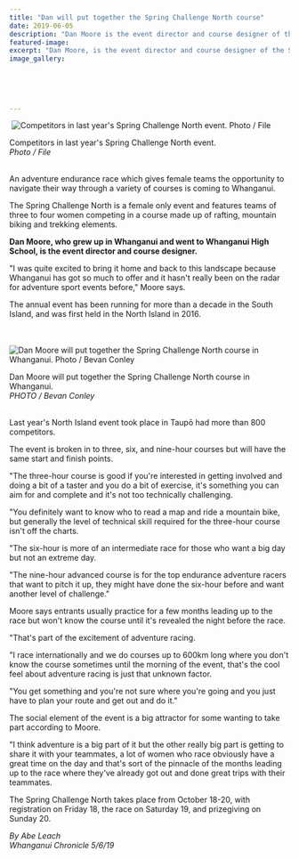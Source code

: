 ```yaml
---
title: "Dan will put together the Spring Challenge North course"
date: 2019-06-05
description: "Dan Moore is the event director and course designer of the Spring Challenge North adventure endurance race for females..."
featured-image: 
excerpt: "Dan Moore, is the event director and course designer of the Spring Challenge North adventure endurance race for females."
image_gallery:
	
	
	
	
	
---
```


<p>&nbsp;<img src="https://www.nzherald.co.nz/resizer/9VWIV7Hd-sY4LyNIG5RgzvDMbcg=/620x349/smart/filters:quality(70)/arc-anglerfish-syd-prod-nzme.s3.amazonaws.com/public/GYJHBHLXWJHY5OND7JV4PVUAOE.jpg" alt="Competitors in last year's Spring Challenge North event. Photo / File " /></p>
<p>Competitors in last year's Spring Challenge North event.<br /><em>Photo / File</em></p>
<p><br />An adventure endurance race which gives female teams the opportunity to navigate their way through a variety of courses is coming to Whanganui.</p>
<p>The Spring Challenge North is a female only event and features teams of three to four women competing in a course made up of rafting, mountain biking and trekking elements.</p>
<p><strong>Dan Moore, who grew up in Whanganui and went to Whanganui High School, is the event director and course designer.</strong></p>
<p>"I was quite excited to bring it home and back to this landscape because Whanganui has got so much to offer and it hasn't really been on&nbsp;the radar for adventure sport events before," Moore says.</p>
<p class="qhgitxhtog1">The annual event has been running for more than a decade in the South Island, and was first held in the North Island in 2016.<br /><br /></p>
<p class="qhgitxhtog1">&nbsp;<img src="https://www.nzherald.co.nz/resizer/Fo3SNNOEAQfem4B3-KA22vLCN74=/620x413/smart/filters:quality(70)/arc-anglerfish-syd-prod-nzme.s3.amazonaws.com/public/4OJNGXKN6BFONMFOHSE3HDWKYU.jpg" alt="Dan Moore will put together the Spring Challenge North course in Whanganui. Photo / Bevan Conley" /></p>
<p>Dan Moore will put together the Spring Challenge North course in Whanganui. <br /><em>PHOTO / Bevan Conley</em></p>
<p class="qhgitxhtog1"><br />Last year's North Island event took place in Taupō had more than 800 competitors.</p>
<p class="qhgitxhtog1">The event is broken in to three, six, and nine-hour courses but will have the same start and finish points.</p>
<p class="qhgitxhtog1">"The three-hour course is good if you're interested in getting involved and doing a bit of a taster and you do a bit of exercise, it's something you can aim for and complete and it's not too technically challenging.</p>
<p class="qhgitxhtog1">"You definitely want to know who to read a map and ride a mountain bike, but generally the level of technical skill required for the three-hour course isn't off the charts.</p>
<p class="qhgitxhtog1">"The six-hour is more of an intermediate race for those who want a big day but not an extreme day.</p>
<p class="qhgitxhtog1"><span>"The nine-hour advanced course is for the top endurance adventure racers that want to pitch it up, they might have done the six-hour before and want another level of challenge."</span></p>
<p class="qhgitxhtog1"><span>Moore says entrants usually practice for a few months leading up to the race but won't know the course until it's revealed the night before the race.</span></p>
<p class="qhgitxhtog1"><span>"That's part of the excitement of adventure racing.</span></p>
<p class="qhgitxhtog1"><span>"I race internationally and we do courses up to 600km long where you don't know the course sometimes until the morning of the event, that's the cool feel about adventure racing is just that unknown factor.</span></p>
<p class="qhgitxhtog1"><span>"You get something and you're not sure where you're going and you just have to plan your route and get out and do it."</span></p>
<p class="qhgitxhtog1"><span>The social element of the event is a big attractor for some wanting to take part according to Moore.</span></p>
<p class="qhgitxhtog1"><span>"I think adventure is a big part of it but the other really big part is getting to share it with your teammates, a lot of women who race obviously have a great time on the day and that's sort of the pinnacle of the months leading up to the race where they've already got out and done great trips with their teammates.</span></p>
<p class="qhgitxhtog1"><span>The Spring Challenge North takes place from October 18-20, with registration on Friday 18, the race on Saturday 19, and prizegiving on Sunday 20.</span></p>
<p class="qhgitxhtog1"><em>By Abe Leach</em><br /><em>Whanganui Chronicle 5/6/19</em></p>


